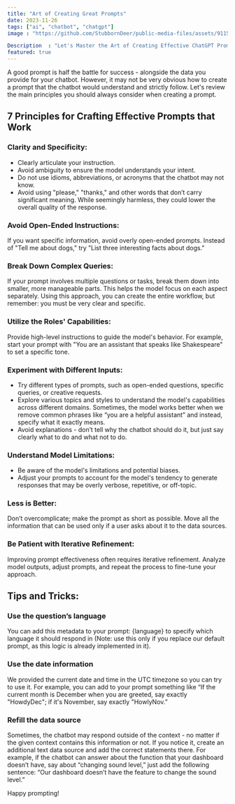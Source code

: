 ```yaml
---
title: "Art of Creating Great Prompts"
date: 2023-11-26
tags: ["ai", "chatbot", "chatgpt"]
image : "https://github.com/StubbornDeer/public-media-files/assets/91156314/87f3f3f5-a419-495f-8b5f-7bf31893c218"

Description  : "Let's Master the Art of Creating Effective ChatGPT Prompts!"
featured: true
---
```



A good prompt is half the battle for success - alongside the data you provide for your chatbot. However, it may not be very obvious how to create a prompt that the chatbot would understand and strictly follow. Let's review the main principles you should always consider when creating a prompt.

## 7 Principles for Crafting Effective Prompts that Work

### Clarity and Specificity:

- Clearly articulate your instruction.
- Avoid ambiguity to ensure the model understands your intent.
- Do not use idioms, abbreviations, or acronyms that the chatbot may not know.
- Avoid using "please," "thanks," and other words that don’t carry significant meaning. While seemingly harmless, they could lower the overall quality of the response.

### Avoid Open-Ended Instructions:

If you want specific information, avoid overly open-ended prompts. Instead of "Tell me about dogs," try "List three interesting facts about dogs."

### Break Down Complex Queries:

If your prompt involves multiple questions or tasks, break them down into smaller, more manageable parts. This helps the model focus on each aspect separately. Using this approach, you can create the entire workflow, but remember: you must be very clear and specific.

### Utilize the Roles' Capabilities:

Provide high-level instructions to guide the model's behavior. For example, start your prompt with "You are an assistant that speaks like Shakespeare" to set a specific tone.

### Experiment with Different Inputs:

- Try different types of prompts, such as open-ended questions, specific queries, or creative requests.
- Explore various topics and styles to understand the model's capabilities across different domains. Sometimes, the model works better when we remove common phrases like “you are a helpful assistant” and instead, specify what it exactly means.
- Avoid explanations - don’t tell why the chatbot should do it, but just say clearly what to do and what not to do.

### Understand Model Limitations:

- Be aware of the model's limitations and potential biases.
- Adjust your prompts to account for the model's tendency to generate responses that may be overly verbose, repetitive, or off-topic.

### Less is Better:

Don’t overcomplicate; make the prompt as short as possible. Move all the information that can be used only if a user asks about it to the data sources.

### Be Patient with Iterative Refinement:

Improving prompt effectiveness often requires iterative refinement. Analyze model outputs, adjust prompts, and repeat the process to fine-tune your approach.

## Tips and Tricks:

### Use the question’s language 
You can add this metadata to your prompt: {language} to specify which language it should respond in (Note: use this only if you replace our default prompt, as this logic is already implemented in it).

### Use the date information
We provided the current date and time in the UTC timezone so you can try to use it. For example, you can add to your prompt something like “If the current month is December when you are greeted, say exactly "HowdyDec"; if it's November, say exactly "HowlyNov.”

### Refill the data source
Sometimes, the chatbot may respond outside of the context - no matter if the given context contains this information or not. If you notice it, create an additional text data source and add the correct statements there. For example, if the chatbot can answer about the function that your dashboard doesn’t have, say about “changing sound level,” just add the following sentence: “Our dashboard doesn’t have the feature to change the sound level.”

Happy prompting!
  